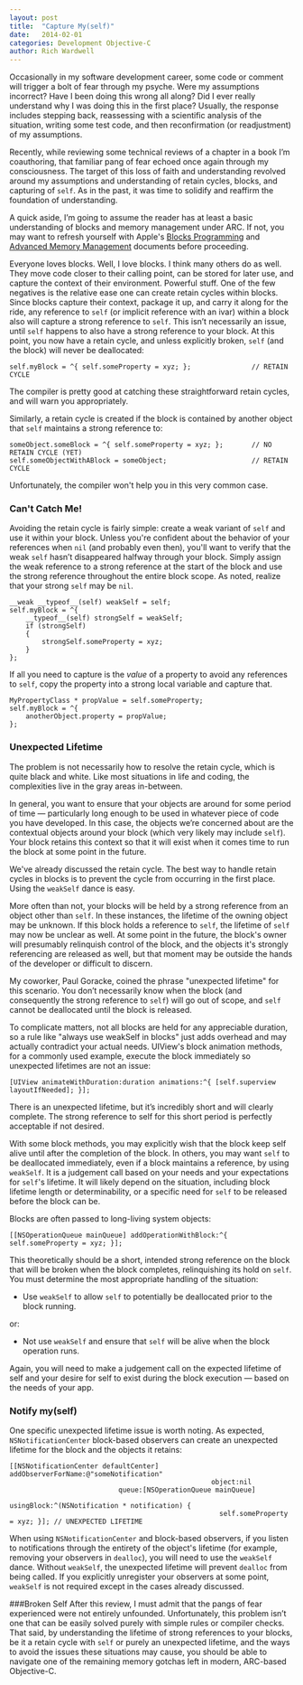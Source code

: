 ```yaml
---
layout: post
title:  "Capture My(self)"
date:   2014-02-01
categories: Development Objective-C
author: Rich Wardwell
---
```


Occasionally in my software development career, some code or comment will trigger a bolt of fear through my psyche.  Were my assumptions incorrect?  Have I been doing this wrong all along?  Did I ever really understand why I was doing this in the first place?  Usually, the response includes stepping back, reassessing with a scientific analysis of the situation, writing some test code, and then reconfirmation (or readjustment) of my assumptions.

Recently, while reviewing some technical reviews of a chapter in a book I’m coauthoring, that familiar pang of fear echoed once again through my consciousness.  The target of this loss of faith and understanding revolved around my assumptions and understanding of retain cycles, blocks, and capturing of `self`.  As in the past, it was time to solidify and reaffirm the foundation of understanding.  

A quick aside, I’m going to assume the reader has at least a basic understanding of blocks and memory management under ARC.  If not, you may want to refresh yourself with Apple's [Blocks Programming](https://developer.apple.com/library/ios/documentation/cocoa/Conceptual/Blocks/Articles/00_Introduction.html) and [Advanced Memory Management](https://developer.apple.com/library/ios/documentation/cocoa/conceptual/memorymgmt/articles/mmpractical.html)  documents before proceeding.

Everyone loves blocks.  Well, I love blocks.  I think many others do as well.  They move code closer to their calling point, can be stored for later use, and capture the context of their environment.  Powerful stuff.  One of the few negatives is the relative ease one can create retain cycles within blocks.  Since blocks capture their context, package it up, and carry it along for the ride, any reference to `self`  (or implicit reference with an ivar) within a block also will capture a strong reference to `self`.  This isn’t necessarily an issue, until `self` happens to also have a strong reference to your block.  At this point, you now have a retain cycle, and unless explicitly broken, `self` (and the block) will never be deallocated:

```objc
self.myBlock = ^{ self.someProperty = xyz; };               // RETAIN CYCLE
```

The compiler is pretty good at catching these straightforward retain cycles, and will warn you appropriately. 

Similarly, a retain cycle is created if the block is contained by another object that `self` maintains a strong reference to:

```objc
someObject.someBlock = ^{ self.someProperty = xyz; };       // NO RETAIN CYCLE (YET)
self.someObjectWithABlock = someObject;                     // RETAIN CYCLE
```

Unfortunately, the compiler won't help you in this very common case.

### Can't Catch Me!
Avoiding the retain cycle is fairly simple:  create a weak variant of `self` and use it within your block.  Unless you're confident about the behavior of your references when `nil` (and probably even then), you'll want to verify that the weak `self` hasn’t disappeared halfway through your block.  Simply assign the weak reference to a strong reference at the start of the block and use the strong reference throughout the entire block scope. As noted, realize that your strong `self` may be `nil`.

```objc
__weak __typeof__(self) weakSelf = self;
self.myBlock = ^{
    __typeof__(self) strongSelf = weakSelf;
    if (strongSelf)
    {
        strongSelf.someProperty = xyz; 
    }
};
```

If all you need to capture is the *value* of a property to avoid any references to `self`, copy the property into a strong local variable and capture that.

```objc
MyPropertyClass * propValue = self.someProperty;
self.myBlock = ^{
    anotherObject.property = propValue;
};
```


### Unexpected Lifetime

The problem is not necessarily how to resolve the retain cycle, which is quite black and white. Like most situations in life and coding, the complexities live in the gray areas in-between.

In general, you want to ensure that your objects are around for some period of time — particularly long enough to be used in whatever piece of code you have developed.  In this case, the objects we’re concerned about are the contextual objects around your block (which very likely may include `self`).  Your block retains this context so that it will exist when it comes time to run the block at some point in the future.

We've already discussed the retain cycle. The best way to handle retain cycles in blocks is to prevent the cycle from occurring in the first place. Using the `weakSelf` dance is easy.

More often than not, your blocks will be held by a strong reference from an object other than `self`. In these instances, the lifetime of the owning object may be unknown. If this block holds a reference to `self`, the lifetime of `self` may now be unclear as well.  At some point in the future, the block's owner will presumably relinquish control of the block, and the objects it's strongly referencing are released as well, but that moment may be outside the hands of the developer or difficult to discern.
  
My coworker, Paul Goracke, coined the phrase "unexpected lifetime" for this scenario.  You don’t necessarily know when the block (and consequently the strong reference to `self`) will go out of scope, and `self` cannot be deallocated until the block is released.  

To complicate matters, not all blocks are held for any appreciable duration, so a rule like "always use weakSelf in blocks" just adds overhead and may actually contradict your actual needs. UIView's block animation methods, for a commonly used example, execute the block immediately so unexpected lifetimes are not an issue:

```objc
[UIView animateWithDuration:duration animations:^{ [self.superview layoutIfNeeded]; }]; 
```
There is an unexpected lifetime, but it’s incredibly short and will clearly complete. The strong reference to self for this short period is perfectly acceptable if not desired.

With some block methods, you may explicitly wish that the block keep self alive until after the completion of the block. In others, you may want `self` to be deallocated immediately, even if a block maintains a reference, by using `weakSelf`.  It is a judgement call based on your needs and your expectations for `self`'s lifetime.   It will likely depend on the situation, including block lifetime length or determinability, or a specific need for `self` to be released before the block can be. 

Blocks are often passed to long-living system objects:

```objc
[[NSOperationQueue mainQueue] addOperationWithBlock:^{ self.someProperty = xyz; }]; 
```
This theoretically should be a short, intended strong reference on the block that will be broken when the block completes, relinquishing its hold on `self`.  You must determine the most appropriate handling of the situation:

*  Use `weakSelf` to allow `self` to potentially be deallocated prior to the block running.

or:
	
*  Not use `weakSelf` and ensure that `self` will be alive when the block operation runs.

Again, you will need to make a judgement call on the expected lifetime of self and your desire for self to exist during the block execution — based on the needs of your app. 


### Notify my(self)

One specific unexpected lifetime issue is worth noting. As expected, `NSNotificationCenter` block-based observers can create an unexpected lifetime for the block and the objects it retains:

```objc
[[NSNotificationCenter defaultCenter] addObserverForName:@"someNotification" 
                                                  object:nil 
						   queue:[NSOperationQueue mainQueue]
                                              usingBlock:^(NSNotification * notification) {
                                                    self.someProperty = xyz; }]; // UNEXPECTED LIFETIME
```

When using `NSNotificationCenter` and block-based observers, if you listen to notifications through the entirety of the object's lifetime (for example, removing your observers in `dealloc`), you will need to use the `weakSelf` dance.  Without `weakSelf`, the unexpected lifetime will prevent `dealloc` from being called.  If you explicitly unregister your observers at some point, `weakSelf` is not required except in the cases already discussed.


###Broken Self
After this review, I must admit that the pangs of fear experienced were not entirely unfounded.  Unfortunately, this problem isn’t one that can be easily solved purely with simple rules or compiler checks.  That said, by understanding the lifetime of strong references to your blocks, be it a retain cycle with `self` or purely an unexpected lifetime, and the ways to avoid the issues these situations may cause, you should be able to navigate one of the remaining memory gotchas left in modern, ARC-based Objective-C.